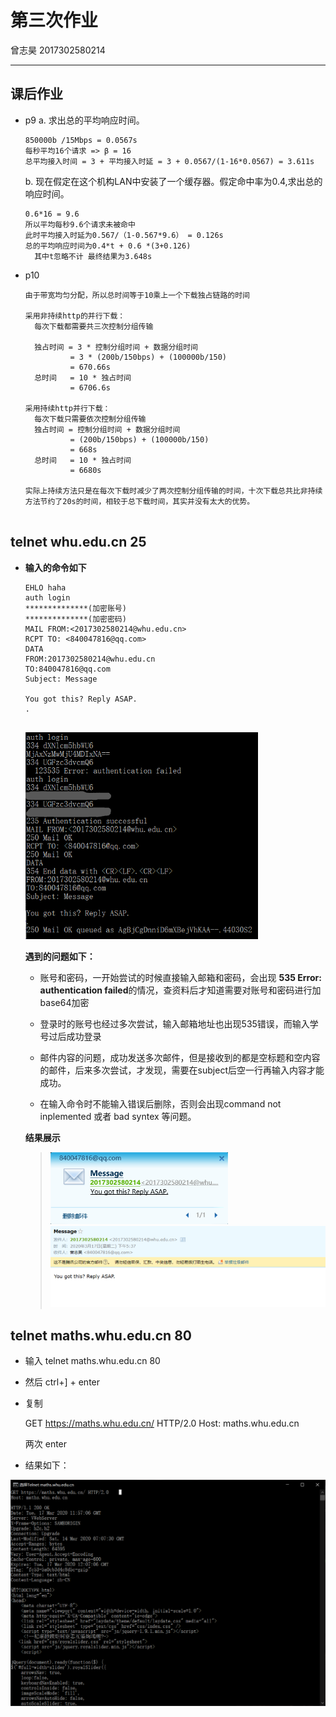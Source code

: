 # 第三次作业

曾志昊 2017302580214

-----

## 课后作业

* p9
  a. 求出总的平均响应时间。

  ``` 
  850000b /15Mbps = 0.0567s
  每秒平均16个请求 => β = 16
  总平均接入时间 = 3 + 平均接入时延 = 3 + 0.0567/(1-16*0.0567) = 3.611s
  ```

  b. 现在假定在这个机构LAN中安装了一个缓存器。假定命中率为0.4,求出总的响应时间。

  ``` 
  0.6*16 = 9.6
  所以平均每秒9.6个请求未被命中
  此时平均接入时延为0.567/（1-0.567*9.6） = 0.126s
  总的平均响应时间为0.4*t + 0.6 *(3+0.126)
  	其中t忽略不计 最终结果为3.648s
  ```

  

* p10

  ``` 
  由于带宽均匀分配，所以总时间等于10乘上一个下载独占链路的时间
  
  采用非持续http的并行下载：
  	每次下载都需要共三次控制分组传输
  	
  	独占时间 = 3 * 控制分组时间 + 数据分组时间
  		    = 3 * (200b/150bps) + (100000b/150)
  		    = 670.66s
  	总时间   = 10 * 独占时间
  		    = 6706.6s
  
  采用持续http并行下载：
  	每次下载只需要依次控制分组传输
  	独占时间 = 控制分组时间 + 数据分组时间
  		    = (200b/150bps) + (100000b/150)
  		    = 668s
  	总时间   = 10 * 独占时间
  		    = 6680s
  
  实际上持续方法只是在每次下载时减少了两次控制分组传输的时间，十次下载总共比非持续方法节约了20s的时间，相较于总下载时间，其实并没有太大的优势。
  	
  ```

  



## telnet whu.edu.cn 25

- **输入的命令如下**

  

  ``` 
  EHLO haha
  auth login
  **************(加密账号)
  **************(加密密码)
  MAIL FROM:<2017302580214@whu.edu.cn>
  RCPT TO: <840047816@qq.com>
  DATA
  FROM:2017302580214@whu.edu.cn
  TO:840047816@qq.com
  Subject: Message
  
  You got this? Reply ASAP.
  .
  
  
  ```

  <img src="pic1.png" alt="pic1" style="zoom:67%;" />

  **遇到的问题如下：**

  * 账号和密码，一开始尝试的时候直接输入邮箱和密码，会出现 **535 Error: authentication failed**的情况，查资料后才知道需要对账号和密码进行加base64加密

  * 登录时的账号也经过多次尝试，输入邮箱地址也出现535错误，而输入学号过后成功登录
  * 邮件内容的问题，成功发送多次邮件，但是接收到的都是空标题和空内容的邮件，后来多次尝试，才发现，需要在subject后空一行再输入内容才能成功。
  * 在输入命令时不能输入错误后删除，否则会出现command not inplemented 或者 bad syntex 等问题。

  **结果展示**

  >
  >
  ><img src="pic2.png" alt="pic1" style="zoom: 67%;" />
  >
  ><img src="pic3.png" alt="pic1" style="zoom: 67%;" />
  >
  >





## telnet  maths.whu.edu.cn 80

* 输入 telnet maths.whu.edu.cn 80

* 然后 ctrl+]  + enter

* 复制

  GET https://maths.whu.edu.cn/ HTTP/2.0                                                                                  Host: maths.whu.edu.cn 

  两次 enter

* 结果如下：

![pic5](pic5.png)



